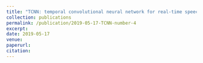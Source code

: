 ```yaml
---
title: "TCNN: temporal convolutional neural network for real-time speech enhancemnt in the time domain"
collection: publications
permalink: /publication/2019-05-17-TCNN-number-4
excerpt: 
date: 2019-05-17
venue:  
paperurl:
citation:
---
```

